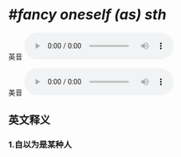 # ***\#fancy oneself (as) sth*** 
英音
<audio src="./media/fancy oneself as sth1_AAC.aac" controls="controls"></audio>

美音
<audio src="./media/fancy oneself as sth2_AAC.aac" controls="controls"></audio>



  

英文释义
---
### 1.**自以为是某种人**  


